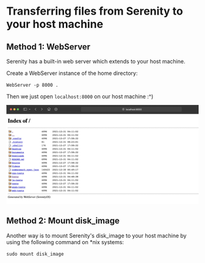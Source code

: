 # Transferring files from Serenity to your host machine

## Method 1: WebServer
Serenity has a built-in web server which extends to your host machine.

Create a WebServer instance of the home directory:

 ```
 WebServer -p 8000 .
 ```

Then we just open `localhost:8000` on our host machine :^)

![](WebServer_localhost.png)

## Method 2: Mount disk_image

Another way is to mount Serenity's disk_image to your host machine by using the following command on *nix systems:

 ```
 sudo mount disk_image
 ```